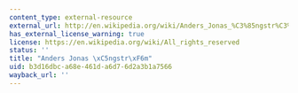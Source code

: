 ```yaml
---
content_type: external-resource
external_url: http://en.wikipedia.org/wiki/Anders_Jonas_%C3%85ngstr%C3%B6m
has_external_license_warning: true
license: https://en.wikipedia.org/wiki/All_rights_reserved
status: ''
title: "Anders Jonas \xC5ngstr\xF6m"
uid: b3d16dbc-a68e-461d-a6d7-6d2a3b1a7566
wayback_url: ''
---
```

